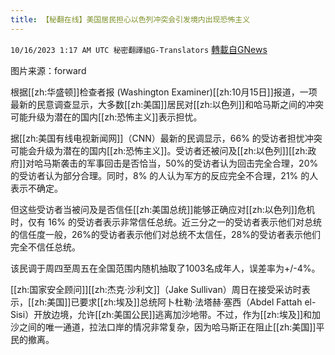 ```yaml
---
title: 【秘翻在线】美国居民担心以色列冲突会引发境内出现恐怖主义
---
```

`10/16/2023 1:17 AM UTC 秘密翻譯組G-Translators` [轉載自GNews](https://gnews.org/articles/1838013)

图片来源：forward

根据[[zh:华盛顿]]检查者报 (Washington Examiner)[[zh:10月15日]]报道，一项最新的民意调查显示，大多数[[zh:美国]]居民对[[zh:以色列]]和哈马斯之间的冲突可能升级为潜在的国内[[zh:恐怖主义]]表示担忧。

据[[zh:美国有线电视新闻网]]（CNN）最新的民调显示，66% 的受访者担忧冲突可能会升级为潜在的国内[[zh:恐怖主义]]。受访者还被问及[[zh:以色列]][[zh:政府]]对哈马斯袭击的军事回击是否恰当，50%的受访者认为回击完全合理，20%的受访者认为部分合理。同时，8% 的人认为军方的反应完全不合理，21% 的人表示不确定。

但这些受访者当被问及是否信任[[zh:美国总统]]能够正确应对[[zh:以色列]]危机时，仅有 16% 的受访者表示非常信任总统。近三分之一的受访者表示他们对总统的信任度一般，26%的受访者表示他们对总统不太信任，28%的受访者表示他们完全不信任总统。

该民调于周四至周五在全国范围内随机抽取了1003名成年人，误差率为+/-4%。

[[zh:国家安全顾问]][[zh:杰克·沙利文]]（Jake Sullivan）周日在接受采访时表示，[[zh:美国]]已要求[[zh:埃及]]总统阿卜杜勒·法塔赫·塞西（Abdel Fattah el-Sisi）开放边境，允许[[zh:美国公民]]逃离加沙地带。不过，作为[[zh:埃及]]和加沙之间的唯一通道，拉法口岸的情况非常复杂，因为哈马斯正在阻止[[zh:美国]]平民的撤离。
